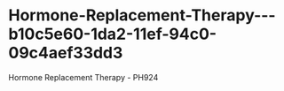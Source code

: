 # Hormone-Replacement-Therapy---b10c5e60-1da2-11ef-94c0-09c4aef33dd3
Hormone Replacement Therapy - PH924
